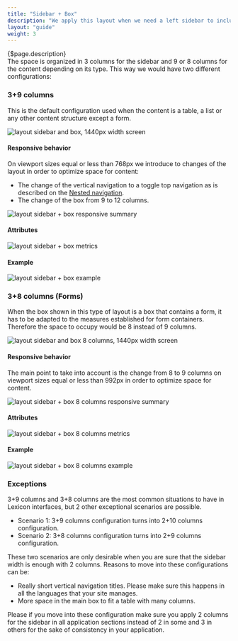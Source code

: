 ```yaml
---
title: "Sidebar + Box"
description: "We apply this layout when we need a left sidebar to include a vertical navigation."
layout: "guide"
weight: 3
---
```


<div class="page-description">{$page.description}</div> The space is organized in 3 columns for the sidebar and 9 or 8 columns for the content depending on its type. This way we would have two different configurations:

### 3+9 columns
This is the default configuration used when the content is a table, a list or any other content structure except a form.

![layout sidebar and box, 1440px width screen](../../../images/layoutSidebar.jpg)

#### Responsive behavior

On viewport sizes equal or less than 768px we introduce to changes of the layout in order to optimize space for content:

* The change of the vertical navigation to a toggle top navigation as is described on the [Nested navigation](../../patterns/Navigation/verticalNav.html).
* The change of the box from 9 to 12 columns.


![layout sidebar + box responsive summary](../../../images/layoutsidebarsummary.jpg)

#### Attributes

![layout sidebar + box metrics](../../../images/layoutsidebarmetrics.jpg)

#### Example

![layout sidebar + box example](../../../images/layoutsidebarexample.jpg)


### 3+8 columns (Forms)
When the box shown in this type of layout is a box that contains a form, it has to be adapted to the measures established for form containers. Therefore the space to occupy would be 8 instead of 9 columns.

![layout sidebar and box 8 columns, 1440px width screen](../../../images/layoutSidebarBox8.jpg)

#### Responsive behavior

The main point to take into account is the change from 8 to 9 columns on viewport sizes equal or less than 992px in order to optimize space for content.

![layout sidebar + box 8 columns responsive summary](../../../images/layoutsidebarbox8summary.jpg)

#### Attributes

![layout sidebar + box 8 columns metrics](../../../images/layoutsidebarbox8metrics.jpg)

#### Example

![layout sidebar + box 8 columns example](../../../images/layoutsidebarbox8example.jpg)

### Exceptions

3+9 columns and 3+8 columns are the most common situations to have in Lexicon interfaces, but 2 other exceptional scenarios are possible.
* Scenario 1: 3+9 columns configuration turns into 2+10 columns configuration.
* Scenario 2: 3+8 columns configuration turns into 2+9 columns configuration.

These two scenarios are only desirable when you are sure that the sidebar width is enough with 2 columns. Reasons to move into these configurations can be:
* Really short vertical navigation titles. Please make sure this happens in all the languages that your site manages.
* More space in the main box to fit a table with many columns.

Please if you move into these configuration make sure you apply 2 columns for the sidebar in all application sections instead of 2 in some and 3 in others for the sake of consistency in your application.